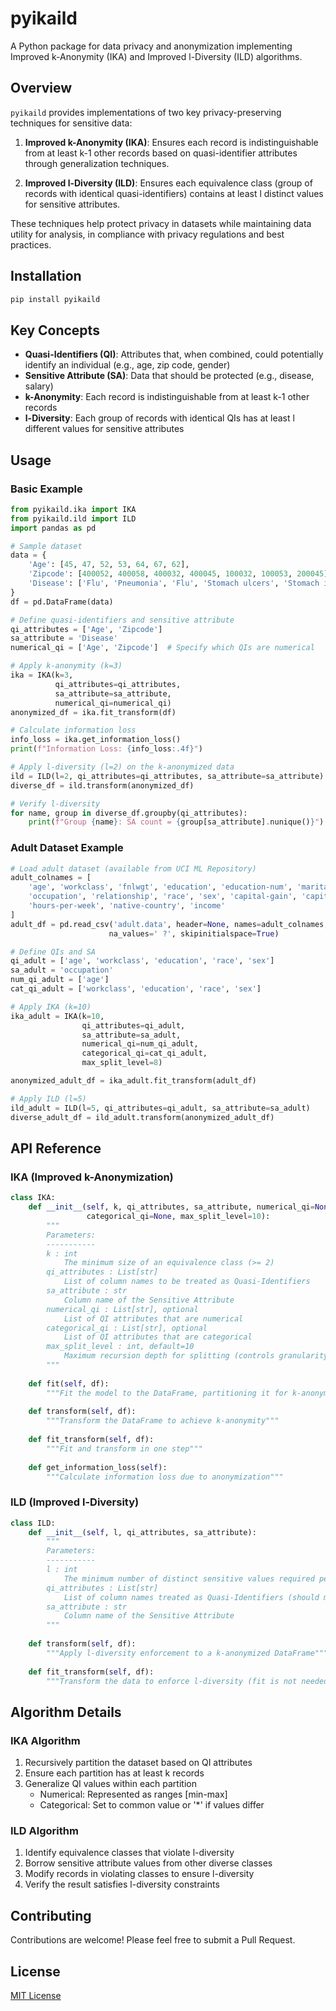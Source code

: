 # pyikaild

A Python package for data privacy and anonymization implementing Improved k-Anonymity (IKA) and Improved l-Diversity (ILD) algorithms.

## Overview

`pyikaild` provides implementations of two key privacy-preserving techniques for sensitive data:

1. **Improved k-Anonymity (IKA)**: Ensures each record is indistinguishable from at least k-1 other records based on quasi-identifier attributes through generalization techniques.

2. **Improved l-Diversity (ILD)**: Ensures each equivalence class (group of records with identical quasi-identifiers) contains at least l distinct values for sensitive attributes.

These techniques help protect privacy in datasets while maintaining data utility for analysis, in compliance with privacy regulations and best practices.

## Installation

```bash
pip install pyikaild
```

## Key Concepts

- **Quasi-Identifiers (QI)**: Attributes that, when combined, could potentially identify an individual (e.g., age, zip code, gender)
- **Sensitive Attribute (SA)**: Data that should be protected (e.g., disease, salary)
- **k-Anonymity**: Each record is indistinguishable from at least k-1 other records
- **l-Diversity**: Each group of records with identical QIs has at least l different values for sensitive attributes

## Usage

### Basic Example

```python
from pyikaild.ika import IKA
from pyikaild.ild import ILD
import pandas as pd

# Sample dataset
data = {
    'Age': [45, 47, 52, 53, 64, 67, 62],
    'Zipcode': [400052, 400058, 400032, 400045, 100032, 100053, 200045],
    'Disease': ['Flu', 'Pneumonia', 'Flu', 'Stomach ulcers', 'Stomach infection', 'Hepatitis', 'Stomach cancer']
}
df = pd.DataFrame(data)

# Define quasi-identifiers and sensitive attribute
qi_attributes = ['Age', 'Zipcode']
sa_attribute = 'Disease'
numerical_qi = ['Age', 'Zipcode']  # Specify which QIs are numerical

# Apply k-anonymity (k=3)
ika = IKA(k=3, 
          qi_attributes=qi_attributes, 
          sa_attribute=sa_attribute, 
          numerical_qi=numerical_qi)
anonymized_df = ika.fit_transform(df)

# Calculate information loss
info_loss = ika.get_information_loss()
print(f"Information Loss: {info_loss:.4f}")

# Apply l-diversity (l=2) on the k-anonymized data
ild = ILD(l=2, qi_attributes=qi_attributes, sa_attribute=sa_attribute)
diverse_df = ild.transform(anonymized_df)

# Verify l-diversity
for name, group in diverse_df.groupby(qi_attributes):
    print(f"Group {name}: SA count = {group[sa_attribute].nunique()}")
```

### Adult Dataset Example

```python
# Load adult dataset (available from UCI ML Repository)
adult_colnames = [
    'age', 'workclass', 'fnlwgt', 'education', 'education-num', 'marital-status',
    'occupation', 'relationship', 'race', 'sex', 'capital-gain', 'capital-loss',
    'hours-per-week', 'native-country', 'income'
]
adult_df = pd.read_csv('adult.data', header=None, names=adult_colnames, 
                      na_values=' ?', skipinitialspace=True)

# Define QIs and SA
qi_adult = ['age', 'workclass', 'education', 'race', 'sex']
sa_adult = 'occupation'
num_qi_adult = ['age']
cat_qi_adult = ['workclass', 'education', 'race', 'sex']

# Apply IKA (k=10)
ika_adult = IKA(k=10,
                qi_attributes=qi_adult,
                sa_attribute=sa_adult,
                numerical_qi=num_qi_adult,
                categorical_qi=cat_qi_adult,
                max_split_level=8)

anonymized_adult_df = ika_adult.fit_transform(adult_df)

# Apply ILD (l=5)
ild_adult = ILD(l=5, qi_attributes=qi_adult, sa_attribute=sa_adult)
diverse_adult_df = ild_adult.transform(anonymized_adult_df)
```

## API Reference

### IKA (Improved k-Anonymization)

```python
class IKA:
    def __init__(self, k, qi_attributes, sa_attribute, numerical_qi=None, 
                 categorical_qi=None, max_split_level=10):
        """
        Parameters:
        -----------
        k : int
            The minimum size of an equivalence class (>= 2)
        qi_attributes : List[str]
            List of column names to be treated as Quasi-Identifiers
        sa_attribute : str
            Column name of the Sensitive Attribute
        numerical_qi : List[str], optional
            List of QI attributes that are numerical
        categorical_qi : List[str], optional
            List of QI attributes that are categorical
        max_split_level : int, default=10
            Maximum recursion depth for splitting (controls granularity)
        """
        
    def fit(self, df):
        """Fit the model to the DataFrame, partitioning it for k-anonymity"""
        
    def transform(self, df):
        """Transform the DataFrame to achieve k-anonymity"""
        
    def fit_transform(self, df):
        """Fit and transform in one step"""
        
    def get_information_loss(self):
        """Calculate information loss due to anonymization"""
```

### ILD (Improved l-Diversity)

```python
class ILD:
    def __init__(self, l, qi_attributes, sa_attribute):
        """
        Parameters:
        -----------
        l : int
            The minimum number of distinct sensitive values required per group (>= 2)
        qi_attributes : List[str]
            List of column names treated as Quasi-Identifiers (should match those used in IKA)
        sa_attribute : str
            Column name of the Sensitive Attribute
        """
        
    def transform(self, df):
        """Apply l-diversity enforcement to a k-anonymized DataFrame"""
        
    def fit_transform(self, df):
        """Transform the data to enforce l-diversity (fit is not needed)"""
```

## Algorithm Details

### IKA Algorithm
1. Recursively partition the dataset based on QI attributes
2. Ensure each partition has at least k records
3. Generalize QI values within each partition
   - Numerical: Represented as ranges [min-max]
   - Categorical: Set to common value or '*' if values differ

### ILD Algorithm
1. Identify equivalence classes that violate l-diversity
2. Borrow sensitive attribute values from other diverse classes
3. Modify records in violating classes to ensure l-diversity
4. Verify the result satisfies l-diversity constraints

## Contributing

Contributions are welcome! Please feel free to submit a Pull Request.

## License

[MIT License](LICENSE)
